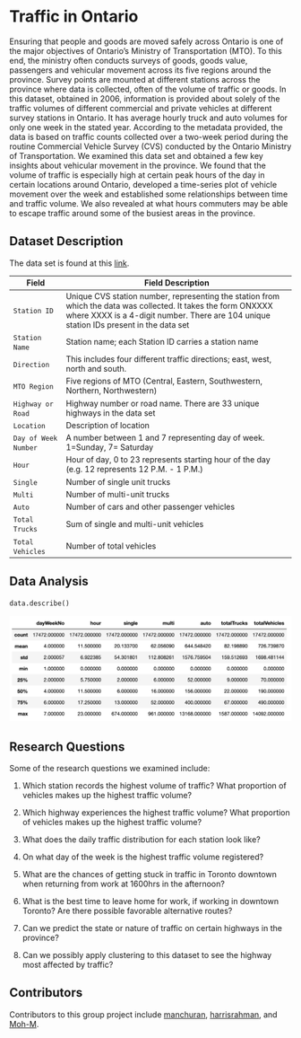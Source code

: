 # Traffic in Ontario

Ensuring that people and goods are moved safely across Ontario is one of the major objectives of Ontario’s Ministry of Transportation (MTO). To this end, the ministry often conducts surveys of goods, goods value, passengers and vehicular movement across its five regions around the province. Survey points are mounted at different stations across the province where data is collected, often of the volume of traffic or goods. In this dataset, obtained in 2006, information is provided about solely of the traffic volumes of different commercial and private vehicles at different survey stations in Ontario. It has average hourly truck and auto volumes for only one week in the stated year. According to the metadata provided, the data is based on traffic counts collected over a two-week period during the routine Commercial Vehicle Survey (CVS) conducted by the Ontario Ministry of Transportation. We examined this data set and obtained a few key insights about vehicular movement in the province. We found that the volume of traffic is especially high at certain peak hours of the day in certain locations around Ontario, developed a time-series plot of vehicle movement over the week and established some relationships between time and traffic volume. We also revealed at what hours commuters may be able to escape traffic around some of the busiest areas in the province.

## Dataset Description

The data set is found at this [link](https://files.ontario.ca/opendata/2006_commercial_vehicle_survey_-_traffic_volumes_at_survey_stations.csv).

   | Field       | Field Description 
| ------------- |-------------|
| `Station ID`      |Unique CVS station number, representing the station from which the data was collected. It takes the form ONXXXX where XXXX is a 4-digit number. There are 104 unique station IDs present in the data set |
| `Station Name`     | Station name; each Station ID carries a station name      |
| `Direction` | This includes four different traffic directions; east, west, north and south.     |
| `MTO Region` | Five regions of MTO (Central, Eastern, Southwestern, Northern, Northwestern)      |
| `Highway or Road` | Highway number or road name. There are 33 unique highways in the data set      |
| `Location` | Description of location     |
| `Day of Week Number` | A number between 1 and 7 representing day of week. 1=Sunday, 7= Saturday      |
| `Hour` | Hour of day, 0 to 23 represents starting hour of the day (e.g. 12 represents 12 P.M. - 1 P.M.)      |
| `Single` | Number of single unit trucks      |
| `Multi` | Number of multi-unit trucks     |
| `Auto` | Number of cars and other passenger vehicles      |
| `Total Trucks` | Sum of single and multi-unit vehicles      |
| `Total Vehicles` | Number of total vehicles      |


## Data Analysis
```python
data.describe()
```
![image of data describe](./images/data.describe.png)


## Research Questions

Some of the research questions we examined include: 

1. Which station records the highest volume of traffic? What proportion of vehicles makes up the highest traffic volume? 

2. Which highway experiences the highest traffic volume? What proportion of vehicles makes up the highest traffic volume? 

3. What does the daily traffic distribution for each station look like? 

4. On what day of the week is the highest traffic volume registered? 

5. What are the chances of getting stuck in traffic in Toronto downtown when returning from work at 1600hrs in the afternoon? 

6. What is the best time to leave home for work, if working in downtown Toronto? Are there possible favorable alternative routes? 

7. Can we predict the state or nature of traffic on certain highways in the province? 

8. Can we possibly apply clustering to this dataset to see the highway most affected by traffic? 


## Contributors
Contributors to this group project include [manchuran](https://github.com/manchuran), [harrisrahman](https://github.com/harrisrahman), and [Moh-M](https://github.com/Moh-M).

